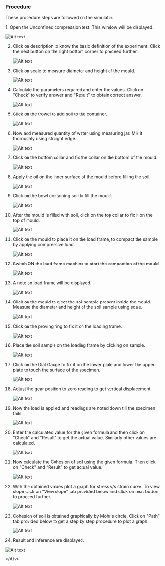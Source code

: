 ### Procedure

These procedure steps are followed on the simulator.

<div style="text-align:left">
1. Open the Unconfined compression test. This window will be displayed.

![Alt text](images/1.png)

2.  Click on description to know the basic definition of the experiment. Click the next button on the right bottom corner to proceed further.

    ![Alt text](images/2.1.png)

3.  Click on scale to measure diameter and height of the mould.

    ![Alt text](images/3.1.png)

4.  Calculate the parameters required and enter the values. Click on “Check” to verify answer and "Result" to obtain correct answer.

    ![Alt text](images/4.1.png)

5.  Click on the trowel to add soil to the container.

    ![Alt text](images/5.1.png)

6.  Now add measured quantity of water using measuring jar. Mix it thoroughly using straight edge.

    ![Alt text](images/7.1.png)

7.  Click on the bottom collar and fix the collar on the bottom of the mould.

    ![Alt text](images/10.1.png)

8.  Apply the oil on the inner surface of the mould before filling the soil.

    ![Alt text](images/9.1.png)

9.  Click on the bowl containing soil to fill the mould.

    ![Alt text](images/11.1.png)

10. After the mould is filled with soil, click on the top collar to fix it on the top of mould.

    ![Alt text](images/12.1.png)

11. Click on the mould to place it on the load frame, to compact the sample by applying compressive load.

    ![Alt text](images/13.1.png)

12. Switch ON the load frame machine to start the compaction of the mould

    ![Alt text](images/15.1.png)

13. A note on load frame will be displayed.

    ![Alt text](images/16.1.png)

14. Click on the mould to eject the soil sample present inside the mould. Measure the diameter and height of the soil sample using scale.

    ![Alt text](images/17.1.png)

15. Click on the proving ring to fix it on the loading frame.

    ![Alt text](images/19.1.png)

16. Place the soil sample on the loading frame by clicking on sample.

    ![Alt text](images/20.1.png)

17. Click on the Dial Gauge to fix it on the lower plate and lower the upper plate to touch the surface of the specimen.

    ![Alt text](images/21.5.png)

18. Adjust the gear position to zero reading to get vertical displacement.

    ![Alt text](images/26.1.png)

19. Now the load is applied and readings are noted down till the specimen fails.

    ![Alt text](images/27.1.png)

20. Enter the calculated value for the given formula and then click on "Check" and "Result" to get the actual value. Similarly other values are calculated.

    ![Alt text](images/28.1.png)

21. Now calculate the Cohesion of soil using the given formula. Then click on "Check"
    and “Result” to get actual value.

    ![Alt text](images/25.1.png)

22. With the obtained values plot a graph for stress v/s strain curve. To view slope click on "View slope" tab provided below and click on next button to proceed further.

    ![Alt text](images/31.1.png)

23. Cohesion of soil is obtained graphically by Mohr's circle. Click on "Path" tab provided below to get a step by step procedure to plot a graph.

    ![Alt text](images/32.1.png)

24. Result and inference are displayed.

  ![Alt text](images/33.1.png)

    </div>
